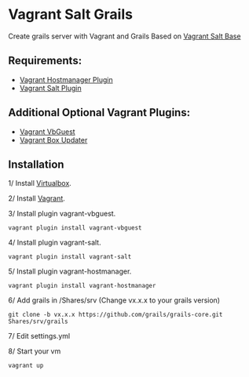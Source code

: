 # Vagrant Salt Grails

Create grails server with Vagrant and Grails
Based on [Vagrant Salt Base](https://github.com/bfolliot/vagrant-salt-base)


## Requirements:
 * [Vagrant Hostmanager Plugin](https://github.com/smdahlen/vagrant-hostmanager)
 * [Vagrant Salt Plugin](https://github.com/saltstack/salty-vagrant)

## Additional Optional Vagrant Plugins:
- [Vagrant VbGuest](https://github.com/dotless-de/vagrant-vbguest)
- [Vagrant Box Updater](https://github.com/spil-ruslan/vagrant-box-updater)

## Installation

1/ Install [Virtualbox](https://www.virtualbox.org/wiki/Downloads).

2/ Install [Vagrant](http://downloads.vagrantup.com).

3/ Install plugin vagrant-vbguest.

`vagrant plugin install vagrant-vbguest`

4/ Install plugin vagrant-salt.

`vagrant plugin install vagrant-salt` 

5/ Install plugin vagrant-hostmanager.

`vagrant plugin install vagrant-hostmanager`

6/ Add grails in /Shares/srv (Change vx.x.x to your grails version)

`git clone -b vx.x.x https://github.com/grails/grails-core.git Shares/srv/grails`

7/ Edit settings.yml

8/ Start your vm

`vagrant up`